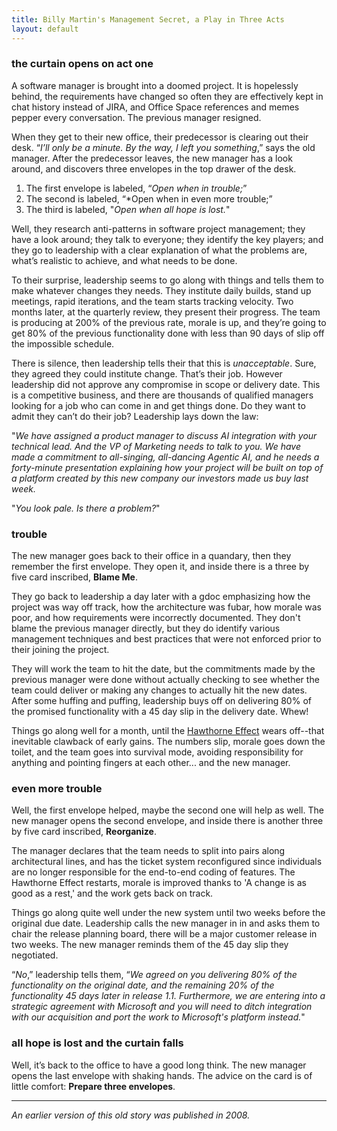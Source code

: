 ```yaml
---
title: Billy Martin's Management Secret, a Play in Three Acts
layout: default
---
```


### the curtain opens on act one

A software manager is brought into a doomed project. It is hopelessly behind, the requirements have changed so often they are effectively kept in chat history instead of JIRA, and Office Space references and memes pepper every conversation. The previous manager resigned.

When they get to their new office, their predecessor is clearing out their desk. “*I’ll only be a minute. By the way, I left you something*,” says the old manager. After the predecessor leaves, the new manager has a look around, and discovers three envelopes in the top drawer of the desk.

1. The first envelope is labeled, “*Open when in trouble;*”
2. The second is labeled, “*Open when in even more trouble;”
3. The third is labeled, "*Open when all hope is lost.*"

Well, they research anti-patterns in software project management; they have a look around; they talk to everyone; they identify the key players; and they go to leadership with a clear explanation of what the problems are, what’s realistic to achieve, and what needs to be done.

To their surprise, leadership seems to go along with things and tells them to make whatever changes they needs. They institute daily builds, stand up meetings, rapid iterations, and the team starts tracking velocity. Two months later, at the quarterly review, they present their progress. The team is producing at 200% of the previous rate, morale is up, and they’re going to get 80% of the previous functionality done with less than 90 days of slip off the impossible schedule.

There is silence, then leadership tells their that this is *unacceptable*. Sure, they agreed they could institute change. That’s their job. However leadership did not approve any compromise in scope or delivery date. This is a competitive business, and there are thousands of qualified managers looking for a job who can come in and get things done. Do they want to admit they can’t do their job? Leadership lays down the law:

"*We have assigned a product manager to discuss AI integration with your technical lead. And the VP of Marketing needs to talk to you. We have made a commitment to all-singing, all-dancing Agentic AI, and he needs a forty-minute presentation explaining how your project will be built on top of a platform created by this new company our investors made us buy last week.*

"*You look pale. Is there a problem?*"

### trouble

The new manager goes back to their office in a quandary, then they remember the first envelope. They open it, and inside there is a three by five card inscribed, **Blame Me**.

They go back to leadership a day later with a gdoc emphasizing how the project was way off track, how the architecture was fubar, how morale was poor, and how requirements were incorrectly documented. They don't blame the previous manager directly, but they do identify various management techniques and best practices that were not enforced prior to their joining the project.

They will work the team to hit the date, but the commitments made by the previous manager were done without actually checking to see whether the team could deliver or making any changes to actually hit the new dates. After some huffing and puffing, leadership buys off on delivering 80% of the promised functionality with a 45 day slip in the delivery date. Whew!

Things go along well for a month, until the [Hawthorne Effect] wears off--that inevitable clawback of early gains. The numbers slip, morale goes down the toilet, and the team goes into survival mode, avoiding responsibility for anything and pointing fingers at each other... and the new manager.

[Hawthorne Effect]: https://en.wikipedia.org/wiki/Hawthorne_effect

### even more trouble

Well, the first envelope helped, maybe the second one will help as well. The new manager opens the second envelope, and inside there is another three by five card inscribed, **Reorganize**.

The manager declares that the team needs to split into pairs along architectural lines, and has the ticket system reconfigured since individuals are no longer responsible for the end-to-end coding of features. The Hawthorne Effect restarts, morale is improved thanks to 'A change is as good as a rest,' and the work gets back on track.

Things go along quite well under the new system until two weeks before the original due date. Leadership calls the new manager in in and asks them to chair the release planning board, there will be a major customer release in two weeks. The new manager reminds them of the 45 day slip they negotiated.

“*No*,” leadership tells them, “*We agreed on you delivering 80% of the functionality on the original date, and the remaining 20% of the functionality 45 days later in release 1.1. Furthermore, we are entering into a strategic agreement with Microsoft and you will need to ditch integration with our acquisition and port the work to Microsoft's platform instead.*"

### all hope is lost and the curtain falls

Well, it’s back to the office to have a good long think. The new manager opens the last envelope with shaking hands. The advice on the card is of little comfort: **Prepare three envelopes**.

---

*An earlier version of this old story was published in 2008.*